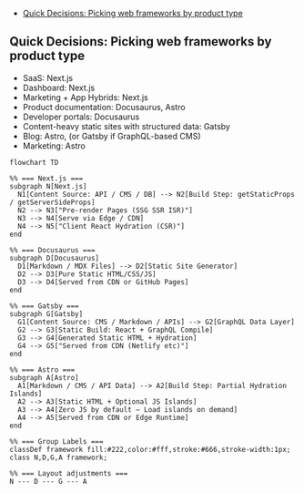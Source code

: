 
- [Quick Decisions: Picking web frameworks by product type](#quick-decisions-picking-web-frameworks-by-product-type)


## Quick Decisions: Picking web frameworks by product type


- SaaS: Next.js
- Dashboard: Next.js
- Marketing + App Hybrids: Next.js
- Product documentation: Docusaurus, Astro
- Developer portals: Docusaurus
- Content-heavy static sites with structured data: Gatsby
- Blog: Astro, (or Gatsby if GraphQL-based CMS)
- Marketing: Astro


```mermaid
flowchart TD

%% === Next.js ===
subgraph N[Next.js]
  N1[Content Source: API / CMS / DB] --> N2[Build Step: getStaticProps / getServerSideProps]
  N2 --> N3["Pre-render Pages (SSG SSR ISR)"]
  N3 --> N4[Serve via Edge / CDN]
  N4 --> N5["Client React Hydration (CSR)"]
end

%% === Docusaurus ===
subgraph D[Docusaurus]
  D1[Markdown / MDX Files] --> D2[Static Site Generator]
  D2 --> D3[Pure Static HTML/CSS/JS]
  D3 --> D4[Served from CDN or GitHub Pages]
end

%% === Gatsby ===
subgraph G[Gatsby]
  G1[Content Source: CMS / Markdown / APIs] --> G2[GraphQL Data Layer]
  G2 --> G3[Static Build: React + GraphQL Compile]
  G3 --> G4[Generated Static HTML + Hydration]
  G4 --> G5["Served from CDN (Netlify etc)"]
end

%% === Astro ===
subgraph A[Astro]
  A1[Markdown / CMS / API Data] --> A2[Build Step: Partial Hydration Islands]
  A2 --> A3[Static HTML + Optional JS Islands]
  A3 --> A4[Zero JS by default – Load islands on demand]
  A4 --> A5[Served from CDN or Edge Runtime]
end

%% === Group Labels ===
classDef framework fill:#222,color:#fff,stroke:#666,stroke-width:1px;
class N,D,G,A framework;

%% === Layout adjustments ===
N --- D --- G --- A

```


<!--


### TL;DR

- **Next.js** → For **apps** (dynamic, hybrid, enterprise-grade)
- **Docusaurus** → For **docs** (fast, easy, versioned)
- **Gatsby** → For **CMS-driven content** (GraphQL-heavy)
- **Astro** → For **static + minimal JS content** (modern, fast)



## Quick Decisions: Picking techstack for webframework

## 🧰 Tech Stack Recommendations

| Framework | Ideal Use Case | Recommended CMS / Content Source | Recommended Hosting | Typical Integrations | Why This Stack Works |
| --- | --- | --- | --- | --- | --- |
| **Next.js** | SaaS, dashboards, hybrid app + site | 🟢 **Sanity**, **Strapi**, **Contentful**, or **Direct DB (PostgreSQL)** | AWS / Azure | Analytics (Plausible, PostHog), Auth (NextAuth), Payments (Stripe) | Combines **SSR**, **ISR**, and **API routes** for dynamic + static hybrid apps |
| **Docusaurus** | Product / API documentation | 🟢 **Markdown + MDX**, optional integration with CMS via plugins | **GitHub Pages**, **Cloudflare Pages** | Search (Algolia DocSearch), i18n, GitHub Actions for deploy | One-command setup, **versioned docs**, built-in theme for dev portals |
| **Gatsby** | Blog or CMS-heavy marketing site | 🟢 **Contentful**, **DatoCMS**, **Sanity**, **WordPress** (via GraphQL) | **Netlify**, **AWS Amplify** | Analytics, SEO, image optimization, sitemap | Great for **structured data** and **editor-driven** workflows |
| **Astro** | Blogs, personal sites, content-driven marketing pages | 🟢 **Markdown**, **MDX**, or **Headless CMS** (Sanity / Contentful) | **Cloudflare Pages**, **Netlify** | TailwindCSS, SEO, RSS feeds, remark/rehype plugins | **Zero-JS by default**, excellent performance, flexible templating |
| **Next.js (Docs Hybrid)** | Product website + docs under one roof | 🟢 **MDX for docs**, **Sanity or Notion API** for dynamic pages | *TODO* | MDX Bundler, unified search, analytics | Ideal for **combining docs + product site** under single domain and theme |

-->